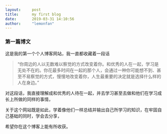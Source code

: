 ```yaml
---
layout:		post
title: 		my first blog
date: 		2019-03-31 14:10:56
author:		"lemonfan"
---
```


### 第一篇博文

<!--more-->

这是我的第一个个人博客网站，我一直都收藏着一段话

> “你周边的人以无数难以察觉的方式改变着你。和优秀的人在一起，学习是无处不在的。你花最多时间在一起的那个人，会通过一种你可能想不到、甚至不易察觉的方式，慢慢地改变着你，人生最重要的决定就是选择什么样的人在身边。”

对这段话，我直接理解成和优秀的人待在一起，并去学习甚至去做和他们在学习成长上所做的同样的事情，

关于这个网站既是如此，学着像他们一样总结并输出自己所学习的知识，在牢固自己基础的同时，学会去分享，

希望你在这个博客上能有所收获。